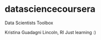 datasciencecoursera
===================

Data Scientists Toolbox

Kristina Guadagni Lincoln, RI  Just learning :)
